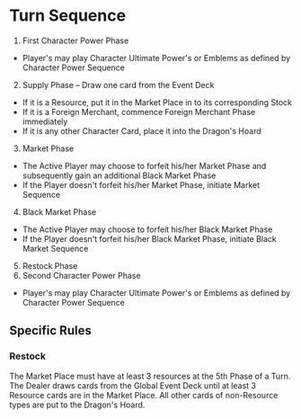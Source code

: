 # Turn Sequence

1. First Character Power Phase
  * Player's may play Character Ultimate Power's or Emblems as defined by Character Power Sequence
2. Supply Phase – Draw one card from the Event Deck
  * If it is a Resource, put it in the Market Place in to its corresponding Stock
  * If it is a Foreign Merchant, commence Foreign Merchant Phase immediately
  * If it is any other Character Card, place it into the Dragon's Hoard
3. Market Phase
  * The Active Player may choose to forfeit his/her Market Phase and subsequently gain an additional Black Market Phase
  * If the Player doesn't forfeit his/her Market Phase, initiate Market Sequence
4. Black Market Phase
  * The Active Player may choose to forfeit his/her Black Market Phase
  * If the Player doesn't forfeit his/her Black Market Phase, initiate Black Market Sequence
5. Restock Phase
6. Second Character Power Phase
  * Player's may play Character Ultimate Power's or Emblems as defined by Character Power Sequence

## Specific Rules

### Restock

The Market Place must have at least 3 resources at the 5th Phase of a Turn. The Dealer draws cards from the Global Event Deck until at least 3 Resource cards are in the Market Place. All other cards of non-Resource types are put to the Dragon's Hoard.
